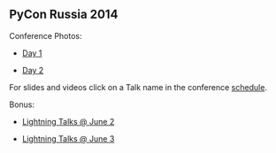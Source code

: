 PyCon Russia 2014
-----------------

﻿Conference Photos: 

* [Day 1](https://www.facebook.com/media/set/?set=a.724057470973718.1073741832.475364682509666&type=3)

* [Day 2](https://www.facebook.com/media/set/?set=a.724101997635932.1073741833.475364682509666&type=3)
                          

For slides and videos click on a Talk name in the conference [schedule](http://pycon.ru/2014/program/schedule/).

Bonus:

* [Lightning Talks @ June 2](https://www.youtube.com/watch?v=sF2Ps2KxXxU)

* [Lightning Talks @ June 3](https://www.youtube.com/watch?v=C43rTmPoNqY)

